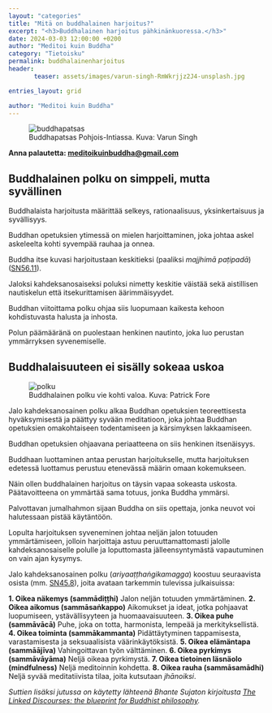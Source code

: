 ```yaml
---
layout: "categories"
title: "Mitä on buddhalainen harjoitus?"
excerpt: "<h3>Buddhalainen harjoitus pähkinänkuoressa.</h3>"
date: 2024-03-03 12:00:00 +0200
author: "Meditoi kuin Buddha"
category: "Tietoisku"
permalink: buddhalainenharjoitus
header: 
       teaser: assets/images/varun-singh-RmWkrjjz2J4-unsplash.jpg

entries_layout: grid

author: "Meditoi kuin Buddha"
---
```

<figure>
<img src="assets/images/varun-singh-RmWkrjjz2J4-unsplash.jpg" alt="buddhapatsas">
<figcaption> Buddhapatsas Pohjois-Intiassa. Kuva: Varun Singh</figcaption>
</figure>

<b> Anna palautetta: meditoikuinbuddha@gmail.com</b>

<h2>Buddhalainen polku on simppeli, mutta syvällinen</h2>

Buddhalaista harjoitusta määrittää selkeys, rationaalisuus, yksinkertaisuus ja syvällisyys. 

Buddhan opetuksien ytimessä on mielen harjoittaminen, joka johtaa askel askeleelta kohti syvempää rauhaa ja onnea. 

Buddha itse kuvasi harjoitustaan keskitieksi (paaliksi <i>majjhimā paṭipadā</i>) (<a href="https://suttacentral.net/sn56.11/en/sujato">SN56.11</a>).

Jaloksi kahdeksanosaiseksi poluksi nimetty keskitie väistää sekä aistillisen nautiskelun että itsekurittamisen äärimmäisyydet. 

Buddhan viitoittama polku ohjaa siis luopumaan kaikesta kehoon kohdistuvasta halusta ja inhosta. 

Polun päämääränä on puolestaan henkinen nautinto, joka luo perustan ymmärryksen syvenemiselle. 

<h2>Buddhalaisuuteen ei sisälly sokeaa uskoa</h2>

<figure>
<img src="assets/images/polku.jpg" alt="polku">
<figcaption> Buddhalainen polku vie kohti valoa. Kuva: Patrick Fore</figcaption>
</figure>

Jalo kahdeksanosainen polku alkaa Buddhan opetuksien teoreettisesta hyväksymisestä ja päättyy syvään meditatioon, joka johtaa Buddhan opetuksien omakohtaiseen todentamiseen ja kärsimyksen lakkaamiseen.

Buddhan opetuksien ohjaavana periaatteena on siis henkinen itsenäisyys. 

Buddhaan luottaminen antaa perustan harjoitukselle, mutta harjoituksen edetessä luottamus perustuu etenevässä määrin omaan kokemukseen. 

Näin ollen buddhalainen harjoitus on täysin vapaa sokeasta uskosta. Päätavoitteena on ymmärtää sama totuus, jonka Buddha ymmärsi.

Palvottavan jumalhahmon sijaan Buddha on siis opettaja, jonka neuvot voi halutessaan pistää käytäntöön. 

Lopulta harjoituksen syveneminen johtaa neljän jalon totuuden ymmärtämiseen, jolloin harjoittaja astuu peruuttamattomasti jalolle kahdeksanosaiselle polulle ja loputtomasta jälleensyntymästä vapautuminen on vain ajan kysymys.

Jalo kahdeksanosainen polku (<i>ariyaaṭṭhaṅgikamagga</i>) koostuu seuraavista osista (mm. <a href="https://suttacentral.net/sn45.8/en/sujato">SN45.8</a>), joita avataan tarkemmin tulevissa julkaisuissa:


<b>1. Oikea näkemys (sammādiṭṭhi)</b>
Jalon neljän totuuden ymmärtäminen.
<b>2. Oikea aikomus (sammāsaṅkappo)</b>
Aikomukset ja ideat, jotka pohjaavat luopumiseen, ystävällisyyteen ja huomaavaisuuteen.
<b>3. Oikea puhe (sammāvācā)</b>
Puhe, joka on totta, harmonista, lempeää ja merkityksellistä.
<b>4. Oikea toiminta (sammākammanta)</b>
Pidättäytyminen tappamisesta, varastamisesta ja seksuaalisista väärinkäytöksistä.
<b>5. Oikea elämäntapa (sammāājīva)</b>
Vahingoittavan työn välttäminen.
<b>6. Oikea pyrkimys (sammāvāyāma)</b>
Neljä oikeaa pyrkimystä.
<b>7. Oikea tietoinen läsnäolo (mindfulness)</b>
Neljä meditoinnin kohdetta.
<b>8. Oikea rauha (sammāsamādhi)</b>
Neljä syvää meditatiivista tilaa, joita kutsutaan <i>jhānoiksi</i>.

<i>Suttien lisäksi jutussa on käytetty lähteenä Bhante Sujaton kirjoitusta <a href="https://suttacentral.net/sn-guide-sujato?lang=en">The Linked Discourses: the blueprint for Buddhist philosophy</a>.</i>

